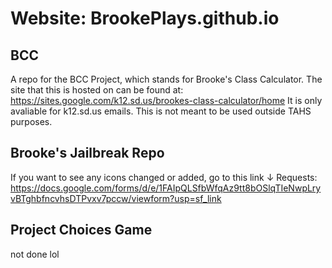 # Website: BrookePlays.github.io
## BCC
A repo for the BCC Project, which stands for Brooke's Class Calculator.
The site that this is hosted on can be found at: https://sites.google.com/k12.sd.us/brookes-class-calculator/home
It is only avaliable for k12.sd.us emails. This is not meant to be used outside TAHS purposes.

## Brooke's Jailbreak Repo
If you want to see any icons changed or added, go to this link ↓
Requests: https://docs.google.com/forms/d/e/1FAIpQLSfbWfqAz9tt8bOSlqTIeNwpLryvBTghbfncvhsDTPvxv7pccw/viewform?usp=sf_link

## Project Choices Game
not done lol
